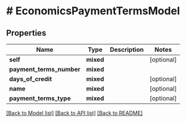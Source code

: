 # # EconomicsPaymentTermsModel

## Properties

Name | Type | Description | Notes
------------ | ------------- | ------------- | -------------
**self** | **mixed** |  | [optional]
**payment_terms_number** | **mixed** |  |
**days_of_credit** | **mixed** |  | [optional]
**name** | **mixed** |  | [optional]
**payment_terms_type** | **mixed** |  | [optional]

[[Back to Model list]](../../README.md#models) [[Back to API list]](../../README.md#endpoints) [[Back to README]](../../README.md)
